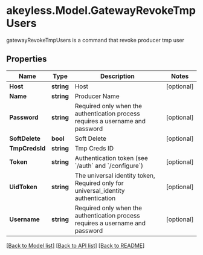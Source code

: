 # akeyless.Model.GatewayRevokeTmpUsers
gatewayRevokeTmpUsers is a command that revoke producer tmp user

## Properties

Name | Type | Description | Notes
------------ | ------------- | ------------- | -------------
**Host** | **string** | Host | [optional] 
**Name** | **string** | Producer Name | 
**Password** | **string** | Required only when the authentication process requires a username and password | [optional] 
**SoftDelete** | **bool** | Soft Delete | [optional] 
**TmpCredsId** | **string** | Tmp Creds ID | 
**Token** | **string** | Authentication token (see &#x60;/auth&#x60; and &#x60;/configure&#x60;) | [optional] 
**UidToken** | **string** | The universal identity token, Required only for universal_identity authentication | [optional] 
**Username** | **string** | Required only when the authentication process requires a username and password | [optional] 

[[Back to Model list]](../README.md#documentation-for-models) [[Back to API list]](../README.md#documentation-for-api-endpoints) [[Back to README]](../README.md)

